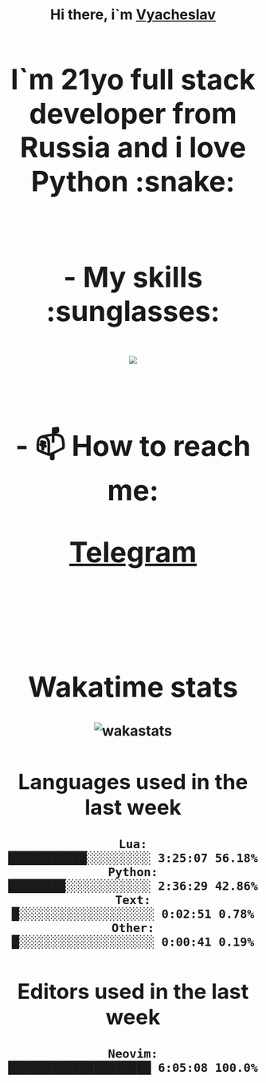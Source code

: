 <h1 align='center'>Hi there, i`m <a href='https://t.me/syavabrazzzers'>Vyacheslav<a/> <h1/>

<p>I`m 21yo full stack developer from Russia and i love Python :snake: <p/>

<br>
- My skills :sunglasses:
<p align="center">
    <img src="https://skillicons.dev/icons?i=git,docker,linux,postgres,mysql,python,django,fastapi,javascript,typescript,react,next,tailwind" />
<p/>

<br>
- 📫 How to reach me: 
<p>
<a href='https://t.me/syavabrazzzers'>Telegram<a/>
<p/>
<br>

<h1 align='center'>Wakatime stats</h1>

<img alt="wakastats" src="https://waka-widget.up.railway.app/language?langs=all&user=TaiLo&randomGradient=true&bgLineColor=696969&maxLangs=5&theme=dark" />
    
<!--START_SECTION:waka-->
## Languages used in the last week
```text
Lua:                  ███████████░░░░░░░░░ 3:25:07 56.18%
Python:               ████████░░░░░░░░░░░░ 2:36:29 42.86%
Text:                 █░░░░░░░░░░░░░░░░░░░ 0:02:51 0.78%
Other:                █░░░░░░░░░░░░░░░░░░░ 0:00:41 0.19%
```
## Editors used in the last week
```text
Neovim:               ████████████████████ 6:05:08 100.0%
```

<!--END_SECTION:waka-->


